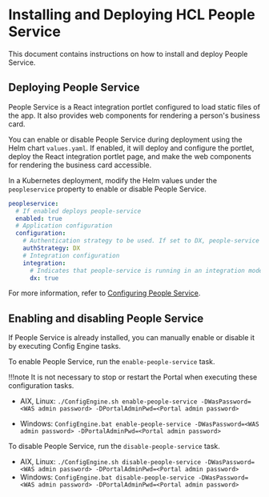 # Installing and Deploying HCL People Service

This document contains instructions on how to install and deploy People Service.

## Deploying People Service

People Service is a React integration portlet configured to load static files of the app. It also provides web components for rendering a person's business card.

You can enable or disable People Service during deployment using the Helm chart `values.yaml`. If enabled, it will deploy and configure the portlet, deploy the React integration portlet page, and make the web components for rendering the business card accessible.

In a Kubernetes deployment, modify the Helm values under the `peopleservice` property to enable or disable People Service.

```yaml
peopleservice:
  # If enabled deploys people-service
  enabled: true
  # Application configuration
  configuration:
    # Authentication strategy to be used. If set to DX, people-service leverages the same authentication mechanism that DX uses.
    authStrategy: DX
    # Integration configuration
    integration:
      # Indicates that people-service is running in an integration mode for HCL Digital Experience.
      dx: true
```

For more information, refer to [Configuring People Service](./configuration.md).

## Enabling and disabling People Service

If People Service is already installed, you can manually enable or disable it by executing Config Engine tasks.

To enable People Service, run the `enable-people-service` task.

!!!note
    It is not necessary to stop or restart the Portal when executing these configuration tasks.

- AIX, Linux: `./ConfigEngine.sh enable-people-service -DWasPassword=<WAS admin password> -DPortalAdminPwd=<Portal admin password>`

- Windows: `ConfigEngine.bat enable-people-service -DWasPassword=<WAS admin password> -DPortalAdminPwd=<Portal admin password>`

To disable People Service, run the `disable-people-service` task.

- AIX, Linux: `./ConfigEngine.sh disable-people-service -DWasPassword=<WAS admin password> -DPortalAdminPwd=<Portal admin password>`
- Windows: `ConfigEngine.bat disable-people-service -DWasPassword=<WAS admin password> -DPortalAdminPwd=<Portal admin password>`
